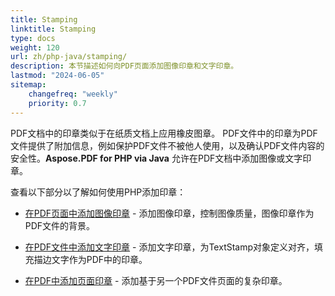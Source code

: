 ```yaml
---
title: Stamping 
linktitle: Stamping
type: docs
weight: 120
url: zh/php-java/stamping/
description: 本节描述如何向PDF页面添加图像印章和文字印章。
lastmod: "2024-06-05"
sitemap:
    changefreq: "weekly"
    priority: 0.7
---
```


PDF文档中的印章类似于在纸质文档上应用橡皮图章。
PDF文件中的印章为PDF文件提供了附加信息，例如保护PDF文件不被他人使用，以及确认PDF文件内容的安全性。**Aspose.PDF for PHP via Java** 允许在PDF文档中添加图像或文字印章。

查看以下部分以了解如何使用PHP添加印章：

- [在PDF页面中添加图像印章](/pdf/php-java/image-stamps-in-pdf-page/) - 添加图像印章，控制图像质量，图像印章作为PDF文件的背景。
- [在PDF文件中添加文字印章](/pdf/php-java/text-stamps-in-the-pdf-file/) - 添加文字印章，为TextStamp对象定义对齐，填充描边文字作为PDF中的印章。

- [在PDF中添加页面印章](/pdf/php-java/page-stamps-in-the-pdf-file/) - 添加基于另一个PDF文件页面的复杂印章。